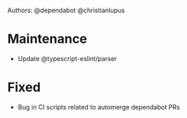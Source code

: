 Authors: @dependabot @christianlupus

# Maintenance
- Update @typescript-eslint/parser

# Fixed
- Bug in CI scripts related to automerge dependabot PRs

